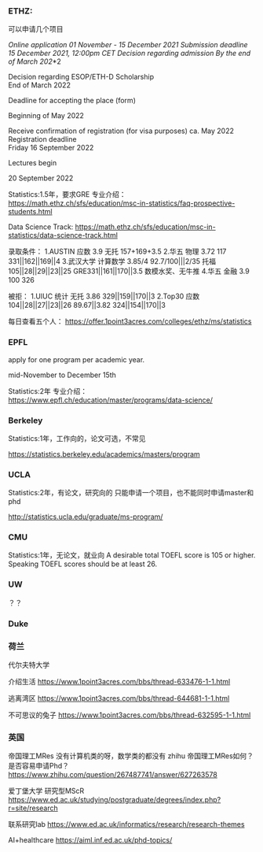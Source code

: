 ### ETHZ:
可以申请几个项目

**Online application	01 November - 15 December 2021
Submission deadline	15 December 2021, 12:00pm CET*
Decision regarding admission By the end of March 202**2

Decision regarding ESOP/ETH-D Scholarship	
End of March 2022

Deadline for accepting the place (form)

Beginning of May 2022

Receive confirmation of registration (for visa purposes)	ca. May 2022
Registration deadline	
Friday 16 September 2022

Lectures begin

20 September 2022

Statistics:1.5年，要求GRE
专业介绍：
https://math.ethz.ch/sfs/education/msc-in-statistics/faq-prospective-students.html

Data Science Track:
https://math.ethz.ch/sfs/education/msc-in-statistics/data-science-track.html

录取条件：
1.AUSTIN 应数 3.9 无托 157+169+3.5
2.华五 物理 3.72 117 331||162||169||4
3.武汉大学 计算数学 3.85/4 92.7/100|||2/35
托福105||28||29||23||25
GRE331||161||170||3.5
数模水奖、无牛推
4.华五 金融 3.9 100 326

被拒：
1.UIUC 统计 无托 3.86 329||159||170||3
2.Top30 应数 104||28||27||23||26 89.67||3.82 324||154||170||3

每日查看五个人：
https://offer.1point3acres.com/colleges/ethz/ms/statistics 


### EPFL
apply for one program per academic year.

mid-November to December 15th

Statistics:2年
专业介绍：
https://www.epfl.ch/education/master/programs/data-science/

### Berkeley
Statistics:1年，工作向的，论文可选，不常见

https://statistics.berkeley.edu/academics/masters/program

### UCLA
Statistics:2年，有论文，研究向的
只能申请一个项目，也不能同时申请master和phd

http://statistics.ucla.edu/graduate/ms-program/

### CMU
Statistics:1年，无论文，就业向
 A desirable total TOEFL score is 105 or higher. Speaking TOEFL scores should be at least 26.
 

### UW
？？

### Duke


### 荷兰
代尔夫特大学

介绍生活
https://www.1point3acres.com/bbs/thread-633476-1-1.html

逃离湾区
https://www.1point3acres.com/bbs/thread-644681-1-1.html

不可思议的兔子
https://www.1point3acres.com/bbs/thread-632595-1-1.html

### 英国
帝国理工MRes
没有计算机类的呀，数学类的都没有
zhihu 帝国理工MRes如何？是否容易申请Phd？
https://www.zhihu.com/question/267487741/answer/627263578

爱丁堡大学
研究型MScR
https://www.ed.ac.uk/studying/postgraduate/degrees/index.php?r=site/research

联系研究lab
https://www.ed.ac.uk/informatics/research/research-themes

AI+healthcare
https://aiml.inf.ed.ac.uk/phd-topics/